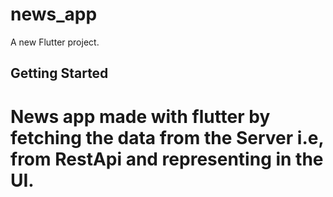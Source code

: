 # news_app

A new Flutter project.

## Getting Started

# News app made with flutter by fetching the data from the Server i.e, from RestApi and representing  in the UI.

